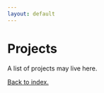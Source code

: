 ```yaml
---
layout: default
---
```



# Projects

A list of projects may live here.

[Back to index.](./index.html)

